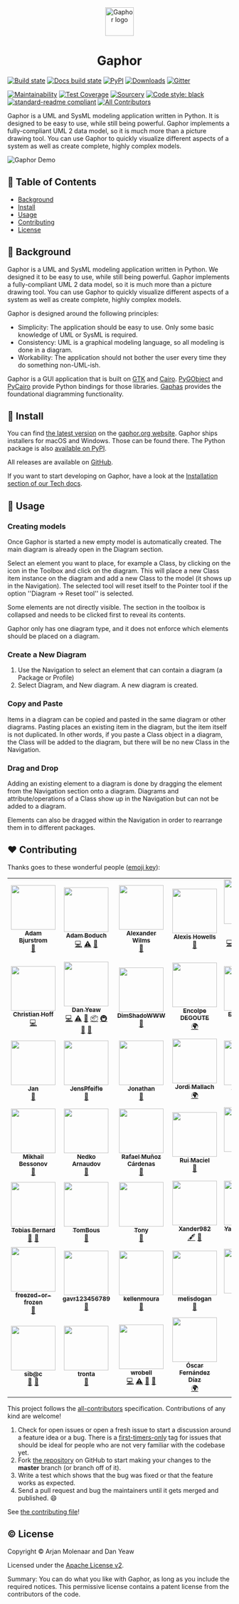 <div align="center"><img src="https://github.com/gaphor/gaphor/blob/master/logos/org.gaphor.Gaphor.svg?raw=true" alt="Gaphor logo" width="64" /></div>
<h1 align="center">Gaphor</h1>

[![Build state](https://github.com/gaphor/gaphor/workflows/Build/badge.svg)](https://github.com/gaphor/gaphor/actions)
[![Docs build state](https://readthedocs.org/projects/gaphor/badge/?version=latest)](https://gaphor.readthedocs.io)
[![PyPI](https://img.shields.io/pypi/v/gaphor.svg)](https://pypi.org/project/gaphor)
[![Downloads](https://pepy.tech/badge/gaphor)](https://pepy.tech/project/gaphor)
[![Gitter](https://img.shields.io/gitter/room/nwjs/nw.js.svg)](https://gitter.im/Gaphor/Lobby?utm_source=badge&utm_medium=badge&utm_campaign=pr-badge&utm_content=badge)

[![Maintainability](https://api.codeclimate.com/v1/badges/f00974f5d7fe69fe4ecd/maintainability)](https://codeclimate.com/github/gaphor/gaphor/maintainability)
[![Test Coverage](https://api.codeclimate.com/v1/badges/f00974f5d7fe69fe4ecd/test_coverage)](https://codeclimate.com/github/gaphor/gaphor/test_coverage)
[![Sourcery](https://img.shields.io/badge/Sourcery-enabled-brightgreen)](https://sourcery.ai)
[![Code style: black](https://img.shields.io/badge/code%20style-black-000000.svg)](https://github.com/ambv/black)
[![standard-readme compliant](https://img.shields.io/badge/readme%20style-standard-brightgreen.svg)](https://github.com/RichardLitt/standard-readme)
[![All Contributors](https://img.shields.io/badge/all_contributors-32-brightgreen.svg)](#contributors)


Gaphor is a UML and SysML modeling application written in Python.
It is designed to be easy to use, while still being powerful. Gaphor implements a fully-compliant UML 2 data model, so it is much more than a picture drawing tool. You can use Gaphor to quickly visualize different aspects of a system as well as create complete, highly complex models.

![Gaphor Demo](https://raw.githubusercontent.com/gaphor/gaphor/master/docs/images/gaphor-demo.gif)

## 📑 Table of Contents

- [Background](#background)
- [Install](#floppy_disk-install)
- [Usage](#usage)
- [Contributing](#contributing)
- [License](#license)

## 📜 Background

Gaphor is a UML and SysML modeling application written in Python. We designed
it to be easy to use, while still being powerful. Gaphor implements a
fully-compliant UML 2 data model, so it is much more than a picture drawing
tool. You can use Gaphor to quickly visualize different aspects of a system as
well as create complete, highly complex models.

Gaphor is designed around the following principles:

- Simplicity: The application should be easy to use. Only some basic knowledge of UML or SysML is required.
- Consistency: UML is a graphical modeling language, so all modeling is done in a diagram.
- Workability: The application should not bother the user every time they do something non-UML-ish.

Gaphor is a GUI application that is built on
[GTK](https://gtk.org) and [Cairo](https://www.cairographics.org/). [PyGObject](https://pygobject.readthedocs.io/) and [PyCairo](https://pycairo.readthedocs.io/) provide Python bindings for those libraries.
[Gaphas](https://github.com/gaphor/gaphas) provides
the foundational diagramming functionality.

## 💾 Install

You can find [the latest version](https://gaphor.org/download) on the [gaphor.org website](https://gaphor.org/download).
Gaphor ships installers for macOS and Windows. Those can be found there.
The Python package is also [available on PyPI](https://pypi.org/project/gaphor/).

All releases are available on
[GitHub](https://github.com/gaphor/gaphor/releases/).

If you want to start developing on Gaphor, have a look at the [Installation section of our Tech docs](https://gaphor.readthedocs.io/en/latest/).

## 🔦 Usage
### Creating models

Once Gaphor is started a new empty model is automatically created. The main
diagram is already open in the Diagram section.

Select an element you want to place, for example a Class, by clicking on the icon in
the Toolbox and click on the diagram. This will place a new
Class item instance on the diagram and add a new Class to the model (it shows
up in the Navigation). The selected tool will reset itself to
the Pointer tool if the option ''Diagram -> Reset tool'' is selected.

Some elements are not directly visible. The section in the toolbox is collapsed
and needs to be clicked first to reveal its contents.

Gaphor only has one diagram type, and it does not enforce which elements should
be placed on a diagram.

### Create a New Diagram

1. Use the Navigation to select an element that can contain a diagram (a
Package or Profile)
1. Select Diagram, and New diagram. A new diagram is created.

### Copy and Paste

Items in a diagram can be copied and pasted in the same diagram or other
diagrams. Pasting places an existing item in the diagram, but the item itself
is not duplicated. In other words, if you paste a Class object in a diagram,
the Class will be added to the diagram, but there will be no new Class in the
Navigation.

### Drag and Drop

Adding an existing element to a diagram is done by dragging the element from
the Navigation section onto a diagram. Diagrams and attribute/operations of a
Class show up in the Navigation but can not be added to a diagram.

Elements can also be dragged within the Navigation in order to rearrange them
in to different packages.


## ♥ Contributing

Thanks goes to these wonderful people ([emoji key](https://github.com/kentcdodds/all-contributors#emoji-key)):

<!-- ALL-CONTRIBUTORS-LIST:START - Do not remove or modify this section -->
<!-- prettier-ignore-start -->
<!-- markdownlint-disable -->
<table>
  <tr>
    <td align="center"><a href="https://github.com/abjurstrom-torch"><img src="https://avatars1.githubusercontent.com/u/62608984?v=4?s=100" width="100px;" alt=""/><br /><sub><b>Adam Bjurstrom</b></sub></a><br /><a href="https://github.com/gaphor/gaphor/issues?q=author%3Aabjurstrom-torch" title="Bug reports">🐛</a></td>
    <td align="center"><a href="http://www.boduch.ca"><img src="https://avatars2.githubusercontent.com/u/114619?v=4?s=100" width="100px;" alt=""/><br /><sub><b>Adam Boduch</b></sub></a><br /><a href="https://github.com/gaphor/gaphor/commits?author=adamboduch" title="Code">💻</a> <a href="https://github.com/gaphor/gaphor/commits?author=adamboduch" title="Tests">⚠️</a> <a href="https://github.com/gaphor/gaphor/issues?q=author%3Aadamboduch" title="Bug reports">🐛</a></td>
    <td align="center"><a href="https://github.com/Alexander-Wilms"><img src="https://avatars2.githubusercontent.com/u/3226457?v=4?s=100" width="100px;" alt=""/><br /><sub><b>Alexander Wilms</b></sub></a><br /><a href="https://github.com/gaphor/gaphor/issues?q=author%3AAlexander-Wilms" title="Bug reports">🐛</a></td>
    <td align="center"><a href="http://www.aejh.co.uk"><img src="https://avatars1.githubusercontent.com/u/927233?v=4?s=100" width="100px;" alt=""/><br /><sub><b>Alexis Howells</b></sub></a><br /><a href="https://github.com/gaphor/gaphor/commits?author=aejh" title="Documentation">📖</a></td>
    <td align="center"><a href="https://github.com/amolenaar"><img src="https://avatars0.githubusercontent.com/u/96249?v=4?s=100" width="100px;" alt=""/><br /><sub><b>Arjan Molenaar</b></sub></a><br /><a href="https://github.com/gaphor/gaphor/commits?author=amolenaar" title="Code">💻</a> <a href="https://github.com/gaphor/gaphor/issues?q=author%3Aamolenaar" title="Bug reports">🐛</a> <a href="https://github.com/gaphor/gaphor/commits?author=amolenaar" title="Documentation">📖</a> <a href="https://github.com/gaphor/gaphor/pulls?q=is%3Apr+reviewed-by%3Aamolenaar" title="Reviewed Pull Requests">👀</a> <a href="#question-amolenaar" title="Answering Questions">💬</a> <a href="https://github.com/gaphor/gaphor/issues?q=author%3Aamolenaar" title="Bug reports">🐛</a> <a href="#plugin-amolenaar" title="Plugin/utility libraries">🔌</a> <a href="https://github.com/gaphor/gaphor/commits?author=amolenaar" title="Tests">⚠️</a></td>
    <td align="center"><a href="https://github.com/blippost"><img src="https://avatars.githubusercontent.com/u/74373678?v=4?s=100" width="100px;" alt=""/><br /><sub><b>Blippost</b></sub></a><br /><a href="#ideas-Blippost" title="Ideas, Planning, & Feedback">🤔</a></td>
    <td align="center"><a href="http://btibert3.github.io"><img src="https://avatars2.githubusercontent.com/u/203343?v=4?s=100" width="100px;" alt=""/><br /><sub><b>Brock Tibert</b></sub></a><br /><a href="https://github.com/gaphor/gaphor/issues?q=author%3ABtibert3" title="Bug reports">🐛</a></td>
  </tr>
  <tr>
    <td align="center"><a href="https://github.com/choff"><img src="https://avatars1.githubusercontent.com/u/309979?v=4?s=100" width="100px;" alt=""/><br /><sub><b>Christian Hoff</b></sub></a><br /><a href="https://github.com/gaphor/gaphor/commits?author=choff" title="Code">💻</a></td>
    <td align="center"><a href="https://ghuser.io/danyeaw"><img src="https://avatars1.githubusercontent.com/u/10014976?v=4?s=100" width="100px;" alt=""/><br /><sub><b>Dan Yeaw</b></sub></a><br /><a href="https://github.com/gaphor/gaphor/commits?author=danyeaw" title="Code">💻</a> <a href="https://github.com/gaphor/gaphor/commits?author=danyeaw" title="Tests">⚠️</a> <a href="https://github.com/gaphor/gaphor/commits?author=danyeaw" title="Documentation">📖</a> <a href="#platform-danyeaw" title="Packaging/porting to new platform">📦</a> <a href="#infra-danyeaw" title="Infrastructure (Hosting, Build-Tools, etc)">🚇</a> <a href="https://github.com/gaphor/gaphor/issues?q=author%3Adanyeaw" title="Bug reports">🐛</a> <a href="#question-danyeaw" title="Answering Questions">💬</a></td>
    <td align="center"><a href="https://github.com/DimShadoWWW"><img src="https://avatars2.githubusercontent.com/u/25516?v=4?s=100" width="100px;" alt=""/><br /><sub><b>DimShadoWWW</b></sub></a><br /><a href="https://github.com/gaphor/gaphor/issues?q=author%3ADimShadoWWW" title="Bug reports">🐛</a></td>
    <td align="center"><a href="http://encolpe.wordpress.com"><img src="https://avatars1.githubusercontent.com/u/124361?v=4?s=100" width="100px;" alt=""/><br /><sub><b>Encolpe DEGOUTE</b></sub></a><br /><a href="#translation-encolpe" title="Translation">🌍</a></td>
    <td align="center"><a href="https://github.com/egroeper"><img src="https://avatars3.githubusercontent.com/u/535113?v=4?s=100" width="100px;" alt=""/><br /><sub><b>Enno Gröper</b></sub></a><br /><a href="https://github.com/gaphor/gaphor/commits?author=egroeper" title="Code">💻</a></td>
    <td align="center"><a href="https://github.com/ezickler"><img src="https://avatars3.githubusercontent.com/u/3604310?v=4?s=100" width="100px;" alt=""/><br /><sub><b>Enno Zickler</b></sub></a><br /><a href="https://github.com/gaphor/gaphor/issues?q=author%3Aezickler" title="Bug reports">🐛</a></td>
    <td align="center"><a href="https://github.com/liferooter"><img src="https://avatars.githubusercontent.com/u/54807745?v=4?s=100" width="100px;" alt=""/><br /><sub><b>Gleb Smirnov</b></sub></a><br /><a href="https://github.com/gaphor/gaphor/issues?q=author%3Aliferooter" title="Bug reports">🐛</a></td>
  </tr>
  <tr>
    <td align="center"><a href="https://github.com/jischebeck"><img src="https://avatars0.githubusercontent.com/u/3011242?v=4?s=100" width="100px;" alt=""/><br /><sub><b>Jan</b></sub></a><br /><a href="https://github.com/gaphor/gaphor/issues?q=author%3Ajischebeck" title="Bug reports">🐛</a></td>
    <td align="center"><a href="https://pfeifle.tech"><img src="https://avatars2.githubusercontent.com/u/23027708?v=4?s=100" width="100px;" alt=""/><br /><sub><b>JensPfeifle</b></sub></a><br /><a href="https://github.com/gaphor/gaphor/commits?author=JensPfeifle" title="Documentation">📖</a></td>
    <td align="center"><a href="https://github.com/vanillajonathan"><img src="https://avatars.githubusercontent.com/u/10222521?v=4?s=100" width="100px;" alt=""/><br /><sub><b>Jonathan</b></sub></a><br /><a href="#ideas-vanillajonathan" title="Ideas, Planning, & Feedback">🤔</a></td>
    <td align="center"><a href="https://oskuro.net/"><img src="https://avatars3.githubusercontent.com/u/929712?v=4?s=100" width="100px;" alt=""/><br /><sub><b>Jordi Mallach</b></sub></a><br /><a href="#translation-jmallach" title="Translation">🌍</a></td>
    <td align="center"><a href="https://github.com/dlagg"><img src="https://avatars3.githubusercontent.com/u/44321931?v=4?s=100" width="100px;" alt=""/><br /><sub><b>Jorge DLG</b></sub></a><br /><a href="https://github.com/gaphor/gaphor/issues?q=author%3Adlagg" title="Bug reports">🐛</a></td>
    <td align="center"><a href="http://twitter.com/kapilvt"><img src="https://avatars3.githubusercontent.com/u/21650?v=4?s=100" width="100px;" alt=""/><br /><sub><b>Kapil Thangavelu</b></sub></a><br /><a href="https://github.com/gaphor/gaphor/issues?q=author%3Akapilt" title="Bug reports">🐛</a></td>
    <td align="center"><a href="https://github.com/kainne44"><img src="https://avatars.githubusercontent.com/u/50899654?v=4?s=100" width="100px;" alt=""/><br /><sub><b>Matthew Maclaine</b></sub></a><br /><a href="https://github.com/gaphor/gaphor/issues?q=author%3Akainne44" title="Bug reports">🐛</a></td>
  </tr>
  <tr>
    <td align="center"><a href="https://github.com/mbessonov"><img src="https://avatars2.githubusercontent.com/u/172974?v=4?s=100" width="100px;" alt=""/><br /><sub><b>Mikhail Bessonov</b></sub></a><br /><a href="https://github.com/gaphor/gaphor/issues?q=author%3Ambessonov" title="Bug reports">🐛</a></td>
    <td align="center"><a href="http://nedko.arnaudov.name"><img src="https://avatars2.githubusercontent.com/u/96399?v=4?s=100" width="100px;" alt=""/><br /><sub><b>Nedko Arnaudov</b></sub></a><br /><a href="https://github.com/gaphor/gaphor/issues?q=author%3Anedko" title="Bug reports">🐛</a></td>
    <td align="center"><a href="http://www.rmunoz.net"><img src="https://avatars2.githubusercontent.com/u/23944?v=4?s=100" width="100px;" alt=""/><br /><sub><b>Rafael Muñoz Cárdenas</b></sub></a><br /><a href="https://github.com/gaphor/gaphor/issues?q=author%3AMenda" title="Bug reports">🐛</a></td>
    <td align="center"><a href="https://github.com/ruimaciel"><img src="https://avatars3.githubusercontent.com/u/169121?v=4?s=100" width="100px;" alt=""/><br /><sub><b>Rui Maciel</b></sub></a><br /><a href="#ideas-ruimaciel" title="Ideas, Planning, & Feedback">🤔</a></td>
    <td align="center"><a href="https://github.com/artscoop"><img src="https://avatars.githubusercontent.com/u/1023091?v=4?s=100" width="100px;" alt=""/><br /><sub><b>Steve Kossouho</b></sub></a><br /><a href="https://github.com/gaphor/gaphor/issues?q=author%3Aartscoop" title="Bug reports">🐛</a> <a href="https://github.com/gaphor/gaphor/commits?author=artscoop" title="Code">💻</a></td>
    <td align="center"><a href="http://stevenliu216.github.io"><img src="https://avatars3.githubusercontent.com/u/1274417?v=4?s=100" width="100px;" alt=""/><br /><sub><b>Steven Liu</b></sub></a><br /><a href="https://github.com/gaphor/gaphor/issues?q=author%3Astevenliu216" title="Bug reports">🐛</a></td>
    <td align="center"><a href="https://github.com/TiemenSch"><img src="https://avatars.githubusercontent.com/u/7141863?v=4?s=100" width="100px;" alt=""/><br /><sub><b>Tiemen Schuijbroek</b></sub></a><br /><a href="https://github.com/gaphor/gaphor/issues?q=author%3ATiemenSch" title="Bug reports">🐛</a> <a href="https://github.com/gaphor/gaphor/commits?author=TiemenSch" title="Code">💻</a></td>
  </tr>
  <tr>
    <td align="center"><a href="http://tobiasbernard.com"><img src="https://avatars3.githubusercontent.com/u/1908896?v=4?s=100" width="100px;" alt=""/><br /><sub><b>Tobias Bernard</b></sub></a><br /><a href="#design-bertob" title="Design">🎨</a> <a href="#ideas-bertob" title="Ideas, Planning, & Feedback">🤔</a></td>
    <td align="center"><a href="https://github.com/TomBous"><img src="https://avatars.githubusercontent.com/u/10131977?v=4?s=100" width="100px;" alt=""/><br /><sub><b>TomBous</b></sub></a><br /><a href="https://github.com/gaphor/gaphor/issues?q=author%3ATomBous" title="Bug reports">🐛</a></td>
    <td align="center"><a href="https://github.com/tonytheleg"><img src="https://avatars3.githubusercontent.com/u/43508092?v=4?s=100" width="100px;" alt=""/><br /><sub><b>Tony</b></sub></a><br /><a href="#maintenance-tonytheleg" title="Maintenance">🚧</a></td>
    <td align="center"><a href="https://github.com/Xander982"><img src="https://avatars2.githubusercontent.com/u/51178927?v=4?s=100" width="100px;" alt=""/><br /><sub><b>Xander982</b></sub></a><br /><a href="#content-Xander982" title="Content">🖋</a> <a href="https://github.com/gaphor/gaphor/issues?q=author%3AXander982" title="Bug reports">🐛</a></td>
    <td align="center"><a href="https://github.com/actionless"><img src="https://avatars1.githubusercontent.com/u/1655669?v=4?s=100" width="100px;" alt=""/><br /><sub><b>Yauhen Kirylau</b></sub></a><br /><a href="https://github.com/gaphor/gaphor/commits?author=actionless" title="Documentation">📖</a> <a href="#platform-actionless" title="Packaging/porting to new platform">📦</a> <a href="#ideas-actionless" title="Ideas, Planning, & Feedback">🤔</a> <a href="https://github.com/gaphor/gaphor/issues?q=author%3Aactionless" title="Bug reports">🐛</a></td>
    <td align="center"><a href="http://www.zorinos.com"><img src="https://avatars1.githubusercontent.com/u/34811668?v=4?s=100" width="100px;" alt=""/><br /><sub><b>albanobattistella</b></sub></a><br /><a href="#translation-albanobattistella" title="Translation">🌍</a></td>
    <td align="center"><a href="https://github.com/freddii"><img src="https://avatars0.githubusercontent.com/u/7213207?v=4?s=100" width="100px;" alt=""/><br /><sub><b>freddii</b></sub></a><br /><a href="#ideas-freddii" title="Ideas, Planning, & Feedback">🤔</a> <a href="https://github.com/gaphor/gaphor/commits?author=freddii" title="Documentation">📖</a></td>
  </tr>
  <tr>
    <td align="center"><a href="https://github.com/freezed-or-frozen"><img src="https://avatars.githubusercontent.com/u/28558919?v=4?s=100" width="100px;" alt=""/><br /><sub><b>freezed-or-frozen</b></sub></a><br /><a href="https://github.com/gaphor/gaphor/issues?q=author%3Afreezed-or-frozen" title="Bug reports">🐛</a></td>
    <td align="center"><a href="https://gavr123456789.gitlab.io/hugo-test/"><img src="https://avatars3.githubusercontent.com/u/30507409?v=4?s=100" width="100px;" alt=""/><br /><sub><b>gavr123456789</b></sub></a><br /><a href="#ideas-gavr123456789" title="Ideas, Planning, & Feedback">🤔</a></td>
    <td align="center"><a href="https://github.com/kellenmoura"><img src="https://avatars0.githubusercontent.com/u/69016459?v=4?s=100" width="100px;" alt=""/><br /><sub><b>kellenmoura</b></sub></a><br /><a href="https://github.com/gaphor/gaphor/issues?q=author%3Akellenmoura" title="Bug reports">🐛</a></td>
    <td align="center"><a href="https://github.com/melisdogan"><img src="https://avatars2.githubusercontent.com/u/33630433?v=4?s=100" width="100px;" alt=""/><br /><sub><b>melisdogan</b></sub></a><br /><a href="https://github.com/gaphor/gaphor/commits?author=melisdogan" title="Documentation">📖</a></td>
    <td align="center"><a href="https://github.com/milotype"><img src="https://avatars.githubusercontent.com/u/43657314?v=4?s=100" width="100px;" alt=""/><br /><sub><b>milotype</b></sub></a><br /><a href="#translation-milotype" title="Translation">🌍</a> <a href="https://github.com/gaphor/gaphor/commits?author=milotype" title="Documentation">📖</a></td>
    <td align="center"><a href="https://github.com/samirodj"><img src="https://avatars.githubusercontent.com/u/36422980?v=4?s=100" width="100px;" alt=""/><br /><sub><b>samirodj</b></sub></a><br /><a href="https://github.com/gaphor/gaphor/issues?q=author%3Asamirodj" title="Bug reports">🐛</a></td>
    <td align="center"><a href="https://github.com/seryafarma"><img src="https://avatars0.githubusercontent.com/u/3274071?v=4?s=100" width="100px;" alt=""/><br /><sub><b>seryafarma</b></sub></a><br /><a href="https://github.com/gaphor/gaphor/commits?author=seryafarma" title="Documentation">📖</a></td>
  </tr>
  <tr>
    <td align="center"><a href="https://github.com/icfmp"><img src="https://avatars.githubusercontent.com/u/71736258?v=4?s=100" width="100px;" alt=""/><br /><sub><b>sib@c</b></sub></a><br /><a href="https://github.com/gaphor/gaphor/issues?q=author%3Aicfmp" title="Bug reports">🐛</a> <a href="#ideas-icfmp" title="Ideas, Planning, & Feedback">🤔</a></td>
    <td align="center"><a href="https://github.com/tronta"><img src="https://avatars1.githubusercontent.com/u/5135577?v=4?s=100" width="100px;" alt=""/><br /><sub><b>tronta</b></sub></a><br /><a href="https://github.com/gaphor/gaphor/issues?q=author%3Atronta" title="Bug reports">🐛</a></td>
    <td align="center"><a href="https://github.com/wrobell"><img src="https://avatars2.githubusercontent.com/u/105664?v=4?s=100" width="100px;" alt=""/><br /><sub><b>wrobell</b></sub></a><br /><a href="https://github.com/gaphor/gaphor/commits?author=wrobell" title="Code">💻</a> <a href="https://github.com/gaphor/gaphor/commits?author=wrobell" title="Tests">⚠️</a> <a href="https://github.com/gaphor/gaphor/issues?q=author%3Awrobell" title="Bug reports">🐛</a> <a href="#design-wrobell" title="Design">🎨</a></td>
    <td align="center"><a href="https://github.com/oscfdezdz"><img src="https://avatars.githubusercontent.com/u/42654671?v=4?s=100" width="100px;" alt=""/><br /><sub><b>Óscar Fernández Díaz</b></sub></a><br /><a href="#translation-oscfdezdz" title="Translation">🌍</a></td>
  </tr>
</table>

<!-- markdownlint-restore -->
<!-- prettier-ignore-end -->

<!-- ALL-CONTRIBUTORS-LIST:END -->

This project follows the
[all-contributors](https://github.com/kentcdodds/all-contributors)
specification. Contributions of any kind are welcome!

1.  Check for open issues or open a fresh issue to start a discussion
    around a feature idea or a bug. There is a
    [first-timers-only](https://github.com/gaphor/gaphor/issues?utf8=%E2%9C%93&q=is%3Aissue+is%3Aopen+label%3Afirst-timers-only)
    tag for issues that should be ideal for people who are not very
    familiar with the codebase yet.
2.  Fork [the repository](https://github.com/gaphor/gaphor) on
    GitHub to start making your changes to the **master** branch (or
    branch off of it).
3.  Write a test which shows that the bug was fixed or that the feature
    works as expected.
4.  Send a pull request and bug the maintainers until it gets merged and
    published. :smile:

See [the contributing file](CONTRIBUTING.md)!


## © License

Copyright © Arjan Molenaar and Dan Yeaw

Licensed under the [Apache License v2](LICENSE.txt).

Summary: You can do what you like with Gaphor, as long as you include the
required notices. This permissive license contains a patent license from the
contributors of the code.
